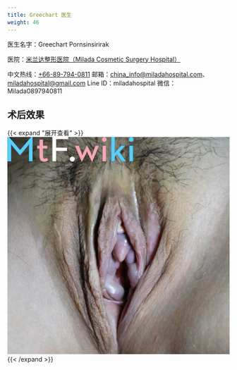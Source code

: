 ```yaml
---
title: Greechart 医生
weight: 46
---
```


医生名字：Greechart Pornsinsirirak

医院：[米兰达整形医院（Milada Cosmetic Surgery Hospital）](https://g.page/milada_hospital)

中文热线：[+66-89-794-0811](tel:+66897940811)
邮箱：<china_info@miladahospital.com>、<miladahospital@gmail.com>
Line ID：miladahospital
微信：Milada0897940811

## 术后效果

{{< expand "展开查看" >}}
![srs-photo](post-1.jpg)
{{< /expand >}}
